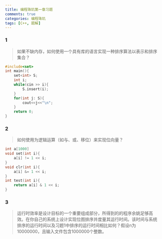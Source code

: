 ```yaml
---
title: 编程珠玑第一章习题
comments: true
categories: 编程珠玑
tags: [C++, 题解]
---
```


### 1
> 如果不缺内存，如何使用一个具有库的语言实现一种排序算法以表示和排序集合？
```cpp 
#include<set>
int main(){
    set<int> S;
    int i;
    while(cin >> i){
        S.insert(i);
    }
    for(int j: S){
        cout<<j<<"\n";
    }
    return 0;
}
```

### 2
> 如何使用为逻辑运算（如与、或、移位）来实现位向量？
```cpp 
int a[1000]
void set(int i){
    a[i] != 1 << i;
}
void clr(int i){
    a[i] &= 1 << i;
}
int test(int i){
    return a[i] & 1 << i;
}
```

### 3
> 运行时效率是设计目标的一个重要组成部分，所得到的的程序余姚足够高效。在你自己的系统上设计实现位图排序并度量其运行时间。该时间与系统排序的运行时间以及习题1中排序的运行时间相比如何？假设n为10000000，且输入文件包含1000000个整数。




